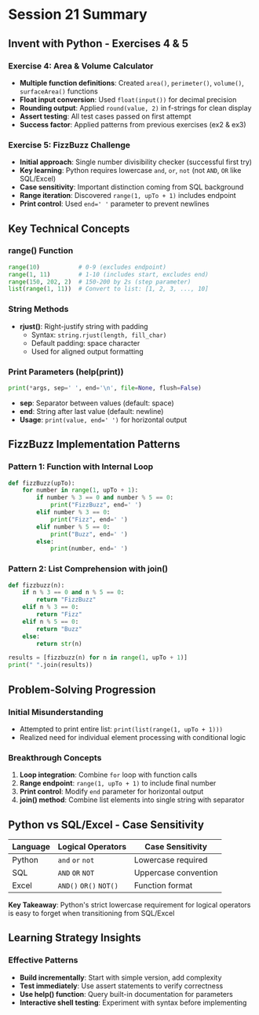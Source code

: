 # Session 21 Summary

## Invent with Python - Exercises 4 & 5

### Exercise 4: Area & Volume Calculator
- **Multiple function definitions**: Created `area()`, `perimeter()`, `volume()`, `surfaceArea()` functions
- **Float input conversion**: Used `float(input())` for decimal precision
- **Rounding output**: Applied `round(value, 2)` in f-strings for clean display
- **Assert testing**: All test cases passed on first attempt
- **Success factor**: Applied patterns from previous exercises (ex2 & ex3)

### Exercise 5: FizzBuzz Challenge
- **Initial approach**: Single number divisibility checker (successful first try)
- **Key learning**: Python requires lowercase `and`, `or`, `not` (not `AND`, `OR` like SQL/Excel)
- **Case sensitivity**: Important distinction coming from SQL background
- **Range iteration**: Discovered `range(1, upTo + 1)` includes endpoint
- **Print control**: Used `end=' '` parameter to prevent newlines

## Key Technical Concepts

### range() Function
```python
range(10)           # 0-9 (excludes endpoint)
range(1, 11)        # 1-10 (includes start, excludes end)
range(150, 202, 2)  # 150-200 by 2s (step parameter)
list(range(1, 11))  # Convert to list: [1, 2, 3, ..., 10]
```

### String Methods
- **rjust()**: Right-justify string with padding
  - Syntax: `string.rjust(length, fill_char)`
  - Default padding: space character
  - Used for aligned output formatting

### Print Parameters (help(print))
```python
print(*args, sep=' ', end='\n', file=None, flush=False)
```
- **sep**: Separator between values (default: space)
- **end**: String after last value (default: newline)
- **Usage**: `print(value, end=' ')` for horizontal output

## FizzBuzz Implementation Patterns

### Pattern 1: Function with Internal Loop
```python
def fizzBuzz(upTo):
    for number in range(1, upTo + 1):
        if number % 3 == 0 and number % 5 == 0:
            print("FizzBuzz", end=' ')
        elif number % 3 == 0:
            print("Fizz", end=' ')
        elif number % 5 == 0:
            print("Buzz", end=' ')
        else:
            print(number, end=' ')
```

### Pattern 2: List Comprehension with join()
```python
def fizzbuzz(n):
    if n % 3 == 0 and n % 5 == 0:
        return "FizzBuzz"
    elif n % 3 == 0:
        return "Fizz"
    elif n % 5 == 0:
        return "Buzz"
    else:
        return str(n)

results = [fizzbuzz(n) for n in range(1, upTo + 1)]
print(" ".join(results))
```

## Problem-Solving Progression

### Initial Misunderstanding
- Attempted to print entire list: `print(list(range(1, upTo + 1)))`
- Realized need for individual element processing with conditional logic

### Breakthrough Concepts
1. **Loop integration**: Combine `for` loop with function calls
2. **Range endpoint**: `range(1, upTo + 1)` to include final number
3. **Print control**: Modify `end` parameter for horizontal output
4. **join() method**: Combine list elements into single string with separator

## Python vs SQL/Excel - Case Sensitivity

| Language | Logical Operators | Case Sensitivity |
|----------|------------------|------------------|
| Python | `and` `or` `not` | Lowercase required |
| SQL | `AND` `OR` `NOT` | Uppercase convention |
| Excel | `AND()` `OR()` `NOT()` | Function format |

**Key Takeaway**: Python's strict lowercase requirement for logical operators is easy to forget when transitioning from SQL/Excel

## Learning Strategy Insights

### Effective Patterns
- **Build incrementally**: Start with simple version, add complexity
- **Test immediately**: Use assert statements to verify correctness
- **Use help() function**: Query built-in documentation for parameters
- **Interactive shell testing**: Experiment with syntax before implementing